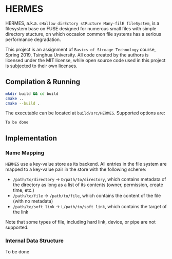 # HERMES

HERMES, a.k.a. `sHallow dirEctory stRucture Many-filE fileSystem`, is a filesystem base on FUSE designed for numerous small files with simple directory stucture, on which occasion common file systems has a serious performance degradation.

This project is an assignment of `Basics of Stroage Technology` course, Spring 2019, Tsinghua University. All code created by the authors is licensed under the MIT license, while open source code used in this project is subjected to their own licenses.

## Compilation & Running

```bash
mkdir build && cd build
cmake ..
cmake --build .
```

The executable can be located at `build/src/HERMES`. Supported options are:

```text
To be done
```

## Implementation

### Name Mapping

`HERMES` use a key-value store as its backend. All entries in the file system are mapped to a key-value pair in the store with the following scheme:

* `/path/to/directory` -> `D/path/to/directory`, which contains metadata of the directory as long as a list of its contents (owner, permission, create time, etc.)
* `/path/to/file` -> `/path/to/file`, which contains the content of the file (with no metadata)
* `/path/to/soft_link` -> `L/path/to/soft_link`, which contains the target of the link

Note that some types of file, including hard link, device, or pipe are not supported.

### Internal Data Structure

To be done
